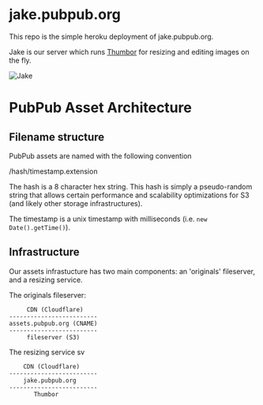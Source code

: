 # jake.pubpub.org

This repo is the simple heroku deployment of jake.pubpub.org.

Jake is our server which runs [Thumbor](https://github.com/thumbor/thumbor) for resizing and editing images on the fly.

![Jake](https://media.giphy.com/media/ZnCgWmoAqMII8/giphy.gif)

# PubPub Asset Architecture

## Filename structure
PubPub assets are named with the following convention

/hash/timestamp.extension

The hash is a 8 character hex string. This hash is simply a pseudo-random string that allows certain performance and scalability optimizations for S3 (and likely other storage infrastructures). 

The timestamp is a unix timestamp with milliseconds (i.e. `new Date().getTime()`).

## Infrastructure
Our assets infrastucture has two main components: an 'originals' fileserver, and a resizing service.

The originals fileserver:
```
     CDN (Cloudflare)
-------------------------
assets.pubpub.org (CNAME)
-------------------------
     fileserver (S3)
``` 

The resizing service sv
```
    CDN (Cloudflare)
-------------------------
    jake.pubpub.org 
-------------------------
       Thumbor
```